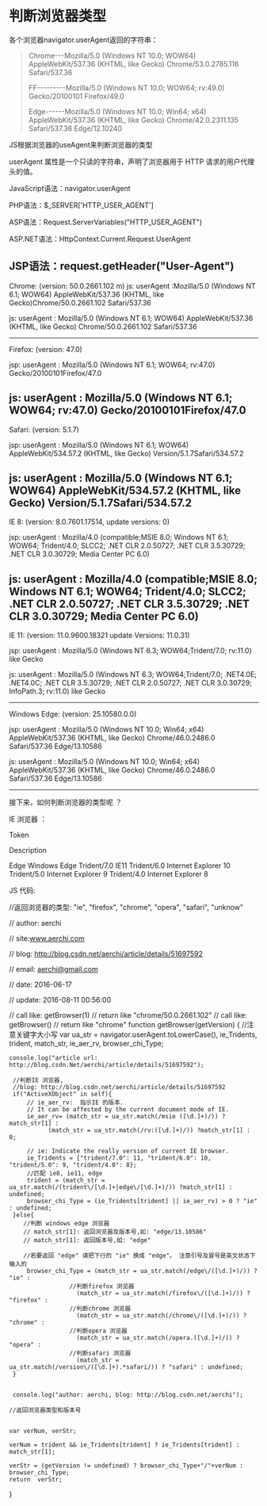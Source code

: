 # 判断浏览器类型

各个浏览器navigator.userAgent返回的字符串：

>Chrome---Mozilla/5.0 (Windows NT 10.0; WOW64) AppleWebKit/537.36 (KHTML, like Gecko) Chrome/53.0.2785.116 Safari/537.36
>
>FF---------Mozilla/5.0 (Windows NT 10.0; WOW64; rv:49.0) Gecko/20100101 Firefox/49.0
>
>Edge------Mozilla/5.0 (Windows NT 10.0; Win64; x64) AppleWebKit/537.36 (KHTML, like Gecko) Chrome/42.0.2311.135 Safari/537.36 Edge/12.10240


JS根据浏览器的useAgent来判断浏览器的类型

userAgent 属性是一个只读的字符串，声明了浏览器用于 HTTP 请求的用户代理头的值。

JavaScript语法：navigator.userAgent

PHP语法：$_SERVER['HTTP_USER_AGENT']

ASP语法：Request.ServerVariables("HTTP_USER_AGENT")

ASP.NET语法：HttpContext.Current.Request.UserAgent

JSP语法：request.getHeader("User-Agent")
-------------------------------------------------------
Chrome: (version: 50.0.2661.102 m) 
  js:   userAgent :Mozilla/5.0 (Windows NT 6.1; WOW64) AppleWebKit/537.36 (KHTML, like Gecko)Chrome/50.0.2661.102 Safari/537.36

  js:   userAgent :  Mozilla/5.0 (Windows NT 6.1; WOW64) AppleWebKit/537.36 (KHTML, like Gecko) Chrome/50.0.2661.102 Safari/537.36

-------------------------------------------------------

Firefox: (version: 47.0)



  jsp: userAgent : Mozilla/5.0 (Windows NT 6.1; WOW64; rv:47.0) Gecko/20100101Firefox/47.0

  js:   userAgent : Mozilla/5.0 (Windows NT 6.1; WOW64; rv:47.0) Gecko/20100101Firefox/47.0
------------------------------------------------------- 


Safari: (version: 5.1.7)


  jsp: userAgent : Mozilla/5.0 (Windows NT 6.1; WOW64) AppleWebKit/534.57.2 (KHTML, like Gecko)  Version/5.1.7Safari/534.57.2

  js:   userAgent : Mozilla/5.0 (Windows NT 6.1; WOW64) AppleWebKit/534.57.2 (KHTML, like Gecko) Version/5.1.7Safari/534.57.2
------------------------------------------------------- 
IE 8:  (version: 8.0.7601.17514, update versions: 0)



  jsp:  userAgent : Mozilla/4.0 (compatible;MSIE 8.0; Windows NT 6.1; WOW64; Trident/4.0; SLCC2; .NET CLR 2.0.50727; .NET CLR 3.5.30729; .NET CLR 3.0.30729; Media Center PC 6.0)

  js:   userAgent : Mozilla/4.0 (compatible;MSIE 8.0; Windows NT 6.1; WOW64; Trident/4.0; SLCC2; .NET CLR 2.0.50727; .NET CLR 3.5.30729; .NET CLR 3.0.30729; Media Center PC 6.0)
------------------------------------------------------- 
IE 11:  (version: 11.0.9600.18321 update Versions: 11.0.31)


  jsp: userAgent : Mozilla/5.0 (Windows NT 6.3; WOW64;Trident/7.0; rv:11.0) like Gecko

  js:   userAgent : Mozilla/5.0 (Windows NT 6.3; WOW64;Trident/7.0; .NET4.0E; .NET4.0C; .NET CLR 3.5.30729; .NET CLR 2.0.50727; .NET CLR 3.0.30729; InfoPath.3; rv:11.0) like Gecko

-------------------------------------------------------




Windows Edge:  (version: 25.10580.0.0)


  jsp: userAgent : Mozilla/5.0 (Windows NT 10.0; Win64; x64) AppleWebKit/537.36 (KHTML, like Gecko) Chrome/46.0.2486.0 Safari/537.36 Edge/13.10586

  js:   userAgent : Mozilla/5.0 (Windows NT 10.0; Win64; x64) AppleWebKit/537.36 (KHTML, like Gecko) Chrome/46.0.2486.0 Safari/537.36 Edge/13.10586

-------------------------------------------------------



接下来，如何判断浏览器的类型呢 ？

IE 浏览器 ：

 


Token

Description

Edge Windows Edge 
Trident/7.0 IE11 
Trident/6.0 Internet Explorer 10 
Trident/5.0 Internet Explorer 9 
Trident/4.0 Internet Explorer 8 

 JS 代码: 

//返回浏览器的类型: "ie", "firefox", "chrome", "opera", "safari", "unknow"

// author: aerchi

// site:www.aerchi.com

// blog:  http://blog.csdn.net/aerchi/article/details/51697592

// email: aerchi@gmail.com

// date: 2016-06-17

// update: 2016-08-11 00:56:00

// call like: getBrowser(1)
 // return like "chrome/50.0.2661.102"
 // call like: getBrowser()
 // return like "chrome"
 function getBrowser(getVersion)
 {
     //注意关键字大小写
     var ua_str = navigator.userAgent.toLowerCase(), ie_Tridents, trident, match_str, ie_aer_rv, browser_chi_Type;

    console.log("article url: http://blog.csdn.Net/aerchi/article/details/51697592");

     //判断IE 浏览器, 
     //blog: http://blog.csdn.net/aerchi/article/details/51697592
     if("ActiveXObject" in self){
         // ie_aer_rv:  指示IE 的版本.
         // It can be affected by the current document mode of IE.
         ie_aer_rv= (match_str = ua_str.match(/msie ([\d.]+)/)) ?match_str[1] :
               (match_str = ua_str.match(/rv:([\d.]+)/)) ?match_str[1] : 0;

         // ie: Indicate the really version of current IE browser.
         ie_Tridents = {"trident/7.0": 11, "trident/6.0": 10, "trident/5.0": 9, "trident/4.0": 8};
         //匹配 ie8, ie11, edge
         trident = (match_str = ua_str.match(/(trident\/[\d.]+|edge\/[\d.]+)/)) ?match_str[1] : undefined;
         browser_chi_Type = (ie_Tridents[trident] || ie_aer_rv) > 0 ? "ie" : undefined;
     }else{
        //判断 windows edge 浏览器
        // match_str[1]: 返回浏览器及版本号,如: "edge/13.10586"
        // match_str[1]: 返回版本号,如: "edge" 

        //若要返回 "edge" 请把下行的 "ie" 换成 "edge"。 注意引号及冒号是英文状态下输入的
         browser_chi_Type = (match_str = ua_str.match(/edge\/([\d.]+)/)) ? "ie" :
                     //判断firefox 浏览器
                       (match_str = ua_str.match(/firefox\/([\d.]+)/)) ? "firefox" : 
                     //判断chrome 浏览器
                       (match_str = ua_str.match(/chrome\/([\d.]+)/)) ? "chrome" : 
                     //判断opera 浏览器
                       (match_str = ua_str.match(/opera.([\d.]+)/)) ? "opera" : 
                     //判断safari 浏览器
                       (match_str = ua_str.match(/version\/([\d.]+).*safari/)) ? "safari" : undefined;
     }


     console.log("author: aerchi, blog: http://blog.csdn.net/aerchi");    

    //返回浏览器类型和版本号


    var verNum, verStr;

    verNum = trident && ie_Tridents[trident] ? ie_Tridents[trident] : match_str[1];

    verStr = (getVersion != undefined) ? browser_chi_Type+"/"+verNum : browser_chi_Type;
    return  verStr;
  }
